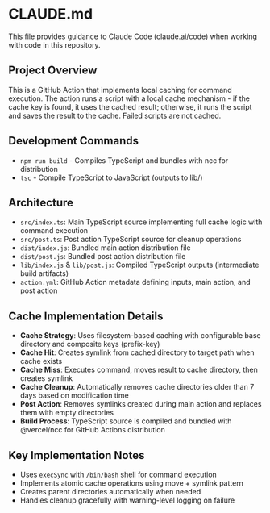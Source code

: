 # CLAUDE.md

This file provides guidance to Claude Code (claude.ai/code) when working with code in this repository.

## Project Overview

This is a GitHub Action that implements local caching for command execution. The action runs a script with a local cache mechanism - if the cache key is found, it uses the cached result; otherwise, it runs the script and saves the result to the cache. Failed scripts are not cached.

## Development Commands

- `npm run build` - Compiles TypeScript and bundles with ncc for distribution
- `tsc` - Compile TypeScript to JavaScript (outputs to lib/)

## Architecture

- `src/index.ts`: Main TypeScript source implementing full cache logic with command execution
- `src/post.ts`: Post action TypeScript source for cleanup operations
- `dist/index.js`: Bundled main action distribution file
- `dist/post.js`: Bundled post action distribution file
- `lib/index.js` & `lib/post.js`: Compiled TypeScript outputs (intermediate build artifacts)
- `action.yml`: GitHub Action metadata defining inputs, main action, and post action

## Cache Implementation Details

- **Cache Strategy**: Uses filesystem-based caching with configurable base directory and composite keys (prefix-key)
- **Cache Hit**: Creates symlink from cached directory to target path when cache exists
- **Cache Miss**: Executes command, moves result to cache directory, then creates symlink
- **Cache Cleanup**: Automatically removes cache directories older than 7 days based on modification time
- **Post Action**: Removes symlinks created during main action and replaces them with empty directories
- **Build Process**: TypeScript source is compiled and bundled with @vercel/ncc for GitHub Actions distribution

## Key Implementation Notes

- Uses `execSync` with `/bin/bash` shell for command execution
- Implements atomic cache operations using move + symlink pattern
- Creates parent directories automatically when needed
- Handles cleanup gracefully with warning-level logging on failure